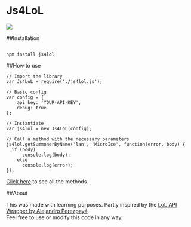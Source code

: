 # Js4LoL

<a href="https://travis-ci.org/dapaternina1691/Js4LoL"><img src="https://travis-ci.org/dapaternina1691/Js4LoL.svg?branch=master"/></a>

##Installation

```

npm install js4lol

```

##How to use

```node
// Import the library
var Js4LoL = require('./js4lol.js');

// Basic config
var config = {
	api_key: 'YOUR-API-KEY', 
	debug: true 
};

// Instantiate
var js4lol = new Js4LoL(config);

// Call a method with the necessary parameters
js4lol.getSummonerByName('lan', 'MicroIce', function(error, body) {
  if (body)
 	  console.log(body);
	else
	  console.log(error);
});
```

<a href="https://github.com/dapaternina1691/Js4LoL/blob/master/Method%20list.md">Click here</a> to see all the methods.


##About

This was made with learning purposes. Partly inspired by the <a href="https://github.com/alexperezpaya/irelia">LoL API Wrapper by Alejandro Perezpayá</a>.
<br>Feel free to use or modify this code in any way.
